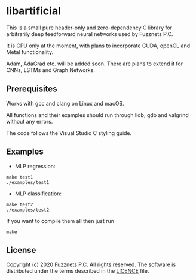 # libartificial

This is a small pure header-only and zero-dependency C library for arbitrarily deep feedforward neural networks used by Fuzznets P.C.

It is CPU only at the moment, with plans to incorporate CUDA, openCL and Metal functionality.

Adam, AdaGrad etc. will be added soon. There are plans to extend it for CNNs, LSTMs and Graph Networks.

## Prerequisites

Works with gcc and clang on Linux and macOS.

All functions and their examples should run through lldb, gdb and valgrind without any errors.

The code follows the Visual Studio C styling guide.

## Examples

- MLP regression:

```
make test1
./examples/test1
```

- MLP classification:

```
make test2
./examples/test2
```

If you want to compile them all then just run

```
make
```

## License

Copyright (c) 2020 [Fuzznets P.C](https://www.fuzznets.com). All rights reserved.
The software is distributed under the terms described in the [LICENCE](LICENCE) file.

